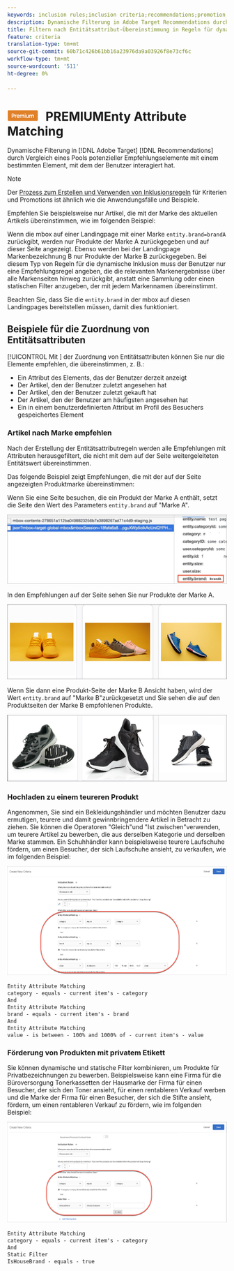 ```yaml
---
keywords: inclusion rules;inclusion criteria;recommendations;promotion;promotions;dynamic filtering;dynamic;entity attribute matching
description: Dynamische Filterung in Adobe Target Recommendations durch Vergleich eines Pools potenzieller Empfehlungselemente mit einem bestimmten Element, mit dem der Benutzer interagiert hat.
title: Filtern nach Entitätsattribut-Übereinstimmung in Regeln für dynamische Inklusion in Adobe Target Recommendations
feature: criteria
translation-type: tm+mt
source-git-commit: 60b71c426b61bb16a23976da9a03926f8e73cf6c
workflow-type: tm+mt
source-wordcount: '511'
ht-degree: 0%

---
```



# ![](/help/assets/premium.png) PREMIUMEnty Attribute Matching

Dynamische Filterung in [!DNL Adobe Target] [!DNL Recommendations] durch Vergleich eines Pools potenzieller Empfehlungselemente mit einem bestimmten Element, mit dem der Benutzer interagiert hat.

>[!NOTE]
>
>Der [Prozess zum Erstellen und Verwenden von Inklusionsregeln](/help/c-recommendations/c-algorithms/use-dynamic-and-static-inclusion-rules.md) für Kriterien und Promotions ist ähnlich wie die Anwendungsfälle und Beispiele.

Empfehlen Sie beispielsweise nur Artikel, die mit der Marke des aktuellen Artikels übereinstimmen, wie im folgenden Beispiel:

Wenn die mbox auf einer Landingpage mit einer Marke `entity.brand=brandA` zurückgibt, werden nur Produkte der Marke A zurückgegeben und auf dieser Seite angezeigt. Ebenso werden bei der Landingpage Markenbezeichnung B nur Produkte der Marke B zurückgegeben. Bei diesem Typ von Regeln für die dynamische Inklusion muss der Benutzer nur eine Empfehlungsregel angeben, die die relevanten Markenergebnisse über alle Markenseiten hinweg zurückgibt, anstatt eine Sammlung oder einen statischen Filter anzugeben, der mit jedem Markennamen übereinstimmt.

Beachten Sie, dass Sie die `entity.brand` in der mbox auf diesen Landingpages bereitstellen müssen, damit dies funktioniert.

## Beispiele für die Zuordnung von Entitätsattributen

[!UICONTROL Mit ] der Zuordnung von Entitätsattributen können Sie nur die Elemente empfehlen, die übereinstimmen, z. B.:

* Ein Attribut des Elements, das der Benutzer derzeit anzeigt
* Der Artikel, den der Benutzer zuletzt angesehen hat
* Der Artikel, den der Benutzer zuletzt gekauft hat
* Der Artikel, den der Benutzer am häufigsten angesehen hat
* Ein in einem benutzerdefinierten Attribut im Profil des Besuchers gespeichertes Element

### Artikel nach Marke empfehlen

Nach der Erstellung der Entitätsattributregeln werden alle Empfehlungen mit Attributen herausgefiltert, die nicht mit dem auf der Seite weitergeleiteten Entitätswert übereinstimmen.

Das folgende Beispiel zeigt Empfehlungen, die mit der auf der Seite angezeigten Produktmarke übereinstimmen:

Wenn Sie eine Seite besuchen, die ein Produkt der Marke A enthält, setzt die Seite den Wert des Parameters `entity.brand` auf &quot;Marke A&quot;.

![Beispielaufruf für Zielgruppen](/help/c-recommendations/c-algorithms/assets/example-target-call.png)

In den Empfehlungen auf der Seite sehen Sie nur Produkte der Marke A.

![Empfehlungen für Marke A](/help/c-recommendations/c-algorithms/assets/brandA.png)

Wenn Sie dann eine Produkt-Seite der Marke B Ansicht haben, wird der Wert `entity.brand` auf &quot;Marke B&quot;zurückgesetzt und Sie sehen die auf den Produktseiten der Marke B empfohlenen Produkte.

![Empfehlungen für Marke B](/help/c-recommendations/c-algorithms/assets/brandB.png)

### Hochladen zu einem teureren Produkt

Angenommen, Sie sind ein Bekleidungshändler und möchten Benutzer dazu ermutigen, teurere und damit gewinnbringendere Artikel in Betracht zu ziehen. Sie können die Operatoren &quot;Gleich&quot;und &quot;Ist zwischen&quot;verwenden, um teurere Artikel zu bewerben, die aus derselben Kategorie und derselben Marke stammen. Ein Schuhhändler kann beispielsweise teurere Laufschuhe fördern, um einen Besucher, der sich Laufschuhe ansieht, zu verkaufen, wie im folgenden Beispiel:

![Upsell](/help/c-recommendations/c-algorithms/assets/upsell.png)

```
Entity Attribute Matching
category - equals - current item's - category 
And 
Entity Attribute Matching
brand - equals - current item's - brand 
And 
Entity Attribute Matching
value - is between - 100% and 1000% of - current item's - value
```

### Förderung von Produkten mit privatem Etikett

Sie können dynamische und statische Filter kombinieren, um Produkte für Privatbezeichnungen zu bewerben. Beispielsweise kann eine Firma für die Büroversorgung Tonerkassetten der Hausmarke der Firma für einen Besucher, der sich den Toner ansieht, für einen rentableren Verkauf werben und die Marke der Firma für einen Besucher, der sich die Stifte ansieht, fördern, um einen rentableren Verkauf zu fördern, wie im folgenden Beispiel:

![Hausmarke](/help/c-recommendations/c-algorithms/assets/housebrand.png)

```
Entity Attribute Matching
category - equals - current item's - category 
And
Static Filter
IsHouseBrand - equals - true
```
